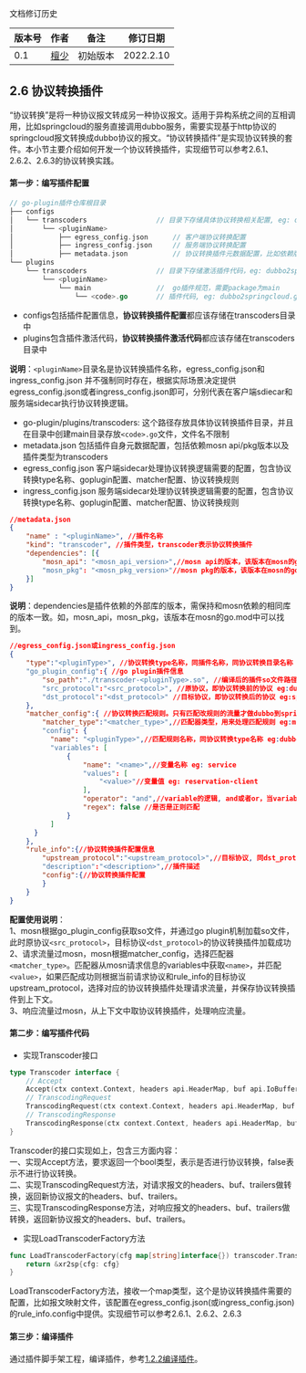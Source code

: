 文档修订历史

| 版本号 | 作者 | 备注     | 修订日期  |
| ------ | ---- | -------- | --------- |
| 0.1    | [檀少](https://github.com/Tanc010) | 初始版本 | 2022.2.10 |

<a name="LjFmL"></a>
## 2.6 协议转换插件
“协议转换”是将一种协议报文转成另一种协议报文。适用于异构系统之间的互相调用，比如springcloud的服务直接调用dubbo服务，需要实现基于http协议的springcloud报文转换成dubbo协议的报文。“协议转换插件”是实现协议转换的套件。本小节主要介绍如何开发一个协议转换插件，实现细节可以参考2.6.1、2.6.2、2.6.3的协议转换实践。
<a name="oQOJX"></a>
#### 第一步：编写插件配置
```go
// go-plugin插件仓库根目录
├── configs
│   └── transcoders					// 目录下存储具体协议转换相关配置, eg: dubbo2springcloud
│       └── <pluginName>
│           ├── egress_config.json		// 客户端协议转换配置
│           ├── ingress_config.json		// 服务端协议转换配置
│           ├── metadata.json			// 协议转换插件元数据配置，比如依赖版本信息
└── plugins
    └── transcoders					// 目录下存储激活插件代码，eg: dubbo2springcloud
        └── <pluginName>
            └── main				//  go插件规范，需要package为main
                └── <code>.go       // 插件代码, eg: dubbo2springcloud.go
```

- configs包括插件配置信息，**协议转换插件配置**都应该存储在transcoders目录中
- plugins包含插件激活代码，**协议转换插件激活代码**都应该存储在transcoders目录中

**说明**：`<pluginName>`目录名是协议转换插件名称，egress_config.json和ingress_config.json 并不强制同时存在，根据实际场景决定提供egress_config.json或者ingress_config.json即可，分别代表在客户端sdiecar和服务端sidecar执行协议转换逻辑。

- go-plugin/plugins/transcoders: 这个路径存放具体协议转换插件目录，并且在目录中创建main目录存放`<code>.go`文件，文件名不限制
- metadata.json 包括插件自身元数据配置，包括依赖mosn api/pkg版本以及插件类型为transcoders
- egress_config.json 客户端sidecar处理协议转换逻辑需要的配置，包含协议转换type名称、goplugin配置、matcher配置、协议转换规则
- ingress_config.json 服务端sidecar处理协议转换逻辑需要的配置，包含协议转换type名称、goplugin配置、matcher配置、协议转换规则
```json
//metadata.json
{
	"name" : "<pluginName>", //插件名称
	"kind": "transcoder", //插件类型，transcoder表示协议转换插件
	"dependencies": [{
		"mosn_api": "<mosn_api_version>",//mosn api的版本，该版本在mosn的go.mod中。eg: v0.0.0-20211217011300-b851d129be01
		"mosn_pkg": "<mosn_pkg_version>"//mosn pkg的版本，该版本在mosn的go.mod中。eg:v0.0.0-20211217101631-d914102d1baf
	}]
}
```
**说明**：dependencies是插件依赖的外部库的版本，需保持和mosn依赖的相同库的版本一致。如，mosn_api，mosn_pkg，该版本在mosn的go.mod中可以找到。
```json
//egress_config.json或ingress_config.json 
{
    "type":"<pluginType>", //协议转换type名称，同插件名称，同协议转换目录名称 eg:dubbo2springcloud
    "go_plugin_config":{ //go plugin插件信息
        "so_path":"./transcoder-<pluginType>.so", //编译后的插件so文件路径，eg:./transcoder-dubbo2springcloud.so
        "src_protocol":"<src_protocol>", //原协议，即协议转换前的协议 eg:dubbo
        "dst_protocol":"<dst_protocol>" //目标协议，即协议转换后的协议 eg:springcloud
    },
    "matcher_config":{ //协议转换匹配规则。只有匹配改规则的流量才做dubbo到springcloud的转换
        "matcher_type":"<matcher_type>",//匹配器类型，用来处理匹配规则 eg:mulit_matcher
      	"config": {
          "name": "<pluginType>",//匹配规则名称，同协议转换type名称 eg:dubbo2springcloud
          "variables": [
              {
                  "name": "<name>",//变量名称 eg: service
                  "values": [
                      "<value>"//变量值 eg: reservation-client
                  ],
                  "operator": "and",//variable的逻辑, and或者or，当variables有多个时，and表示同时
                  "regex": false //是否是正则匹配
              }
          ]
      }
    },
    "rule_info":{//协议转换插件配置信息
        "upstream_protocol":"<upstream_protocol>",//目标协议, 同dst_protocol eg:springcloud
        "description":"<description>",//插件描述
        "config":{//协议转换插件配置
        }
    }
}
```
**配置使用说明**：<br />
1、mosn根据go_plugin_config获取so文件，并通过go plugin机制加载so文件，此时原协议`<src_protocol>`，目标协议`<dst_protocol>`的协议转换插件加载成功<br />
2、请求流量过mosn，mosn根据matcher_config，选择匹配器`<matcher_type>`。匹配器从mosn请求信息的variables中获取`<name>`，并匹配`<value>`，如果匹配成功则根据当前请求协议和rule_info的目标协议upstream_protocol，选择对应的协议转换插件处理请求流量，并保存协议转换插件到上下文。<br />
3、响应流量过mosn，从上下文中取协议转换插件，处理响应流量。
<a name="jiTH5"></a>
#### 第二步：编写插件代码

- 实现Transcoder接口
```go
type Transcoder interface {
	// Accept
	Accept(ctx context.Context, headers api.HeaderMap, buf api.IoBuffer, trailers api.HeaderMap) bool
	// TranscodingRequest
	TranscodingRequest(ctx context.Context, headers api.HeaderMap, buf api.IoBuffer, trailers api.HeaderMap) (api.HeaderMap, api.IoBuffer, api.HeaderMap, error)
	// TranscodingResponse
	TranscodingResponse(ctx context.Context, headers api.HeaderMap, buf api.IoBuffer, trailers api.HeaderMap) (api.HeaderMap, api.IoBuffer, api.HeaderMap, error)
}
```
Transcoder的接口实现如上，包含三方面内容：<br />一、实现Accept方法，要求返回一个bool类型，表示是否进行协议转换，false表示不进行协议转换。<br />二、实现TranscodingRequest方法，对请求报文的headers、buf、trailers做转换，返回新协议报文的headers、buf、trailers。<br />三、实现TranscodingResponse方法，对响应报文的headers、buf、trailers做转换，返回新协议报文的headers、buf、trailers。

- 实现LoadTranscoderFactory方法
```go
func LoadTranscoderFactory(cfg map[string]interface{}) transcoder.Transcoder {
	return &xr2sp{cfg: cfg}
}
```
LoadTranscoderFactory方法，接收一个map类型，这个是协议转换插件需要的配置，比如报文映射文件，该配置在egress_config.json(或ingress_config.json)的rule_info.config中提供。实现细节可以参考2.6.1、2.6.2、2.6.3
<a name="vGp9B"></a>
#### 第三步：编译插件
通过插件脚手架工程，编译插件，参考[1.2.2编译插件](https://github.com/mosn/extensions/blob/master/go-plugin/doc/1.plugin-prepare.md#122-%E7%BC%96%E8%AF%91%E6%8F%92%E4%BB%B6)。<br />